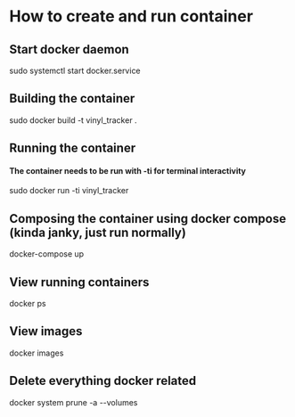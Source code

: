 # How to create and run container

## Start docker daemon
sudo systemctl start docker.service

## Building the container
sudo docker build -t vinyl_tracker .

## Running the container
#### The container needs to be run with -ti for terminal interactivity
sudo docker run -ti vinyl_tracker

## Composing the container using docker compose (kinda janky, just run normally)
docker-compose up

## View running containers
docker ps

## View images
docker images

## Delete everything docker related
docker system prune -a --volumes
